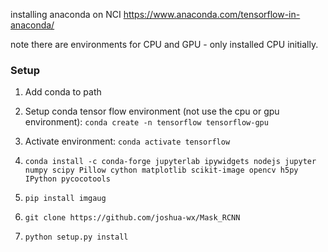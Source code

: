 installing anaconda on NCI
https://www.anaconda.com/tensorflow-in-anaconda/

note there are environments for CPU and GPU - only installed CPU initially.

### Setup

1. Add conda to path

1. Setup conda tensor flow environment (not use the cpu or gpu environment): `conda create -n tensorflow tensorflow-gpu`

1. Activate environment: `conda activate tensorflow`

1. `conda install -c conda-forge jupyterlab ipywidgets nodejs jupyter numpy scipy Pillow cython matplotlib scikit-image opencv h5py IPython pycocotools`

1. `pip install imgaug`

1. `git clone https://github.com/joshua-wx/Mask_RCNN`

1. `python setup.py install`
